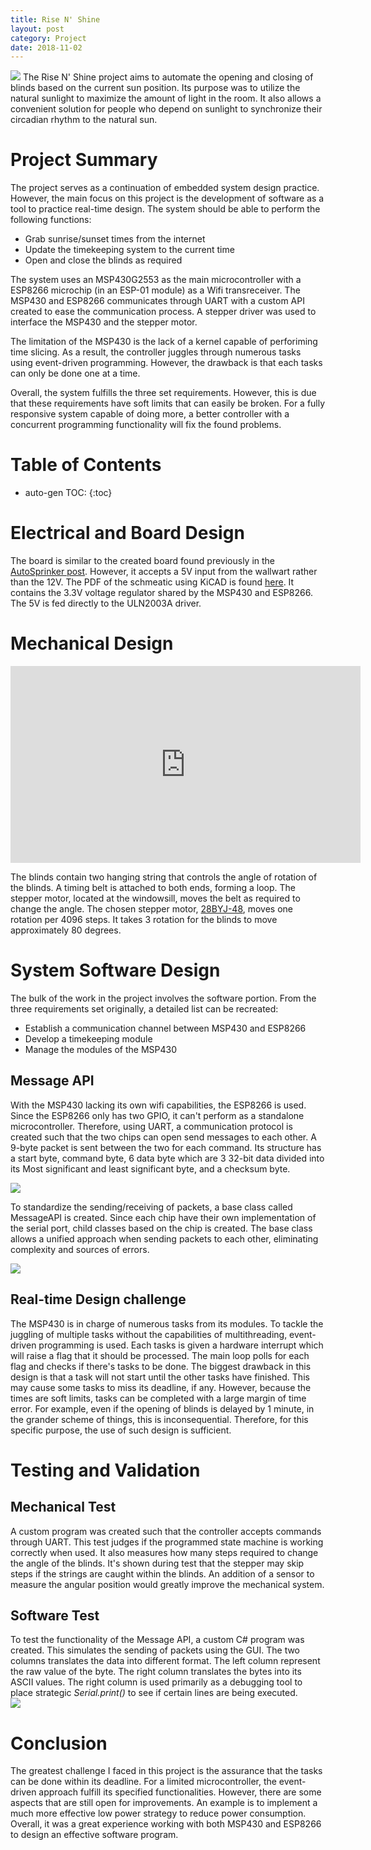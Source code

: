 ```yaml
---
title: Rise N' Shine
layout: post
category: Project
date: 2018-11-02
---
```


<img src="/assets/risenshine-files/overview.JPG" class="fit image"> The Rise N' Shine project aims to automate the opening and closing of blinds based on the current sun position. Its purpose was to utilize the natural sunlight to maximize the amount of light in the room. It also allows a convenient solution for people who depend on sunlight to synchronize their circadian rhythm to the natural sun.

# Project Summary

The project serves as a continuation of embedded system design practice. However, the main focus on this project is the development of software as a tool to practice real-time design. The system should be able to perform the following functions:

* Grab sunrise/sunset times from the internet
* Update the timekeeping system to the current time
* Open and close the blinds as required

The system uses an MSP430G2553 as the main microcontroller with a ESP8266 microchip (in an ESP-01 module) as a Wifi transreceiver. The MSP430 and ESP8266 communicates through UART with a custom API created to ease the communication process. A stepper driver was used to interface the MSP430 and the stepper motor.

The limitation of the MSP430 is the lack of a kernel capable of perforiming time slicing. As a result, the controller juggles through numerous tasks using event-driven programming. However, the drawback is that each tasks can only be done one at a time.

Overall, the system fulfills the three set requirements. However, this is due that these requirements have soft limits that can easily be broken. For a fully responsive system capable of doing more, a better controller with a concurrent programming functionality will fix the found problems.

# Table of Contents
* auto-gen TOC:
{:toc}

# Electrical and Board Design

The board is similar to the created board found previously in the [AutoSprinker post](https://jayveevelayo.com/project/2018/09/20/Autosprinkler/). However, it accepts a 5V input from the wallwart rather than the 12V. The PDF of the schmeatic using KiCAD is found [here](/assets/risenshine-files/RiseNShine-schmatics.pdf). It contains the 3.3V voltage regulator shared by the MSP430 and ESP8266. The 5V is fed directly to the ULN2003A driver.

# Mechanical Design

<iframe width="560" height="315" src="https://www.youtube.com/embed/u_h9PCJ-8aE" frameborder="0" allow="accelerometer; autoplay; encrypted-media; gyroscope; picture-in-picture" allowfullscreen></iframe>

The blinds contain two hanging string that controls the angle of rotation of the blinds. A timing belt is attached to both ends, forming a loop. The stepper motor, located at the windowsill, moves the belt as required to change the angle. The chosen stepper motor, [28BYJ-48](http://robocraft.ru/files/datasheet/28BYJ-48.pdf), moves one rotation per 4096 steps. It takes 3 rotation for the blinds to move approximately 80 degrees.

# System Software Design

The bulk of the work in the project involves the software portion. From the three requirements set originally, a detailed list can be recreated:

* Establish a communication channel between MSP430 and ESP8266
* Develop a timekeeping module
* Manage the modules of the MSP430

## Message API

With the MSP430 lacking its own wifi capabilities, the ESP8266 is used. Since the ESP8266 only has two GPIO, it can't perform as a standalone microcontroller. Therefore, using UART, a communication protocol is created such that the two chips can open send messages to each other. A 9-byte packet is sent between the two for each command. Its structure has a start byte, command byte, 6 data byte which are 3 32-bit data divided into its Most significant and least significant byte, and a checksum byte. 

<img src="/assets/risenshine-files/packet_uml.png" class="fit image">

To standardize the sending/receiving of packets, a base class called MessageAPI is created. Since each chip have their own implementation of the serial port, child classes based on the chip is created. The base class allows a unified approach when sending packets to each other, eliminating complexity and sources of errors.

<img src="/assets/risenshine-files/api_uml.png" class="fit image">

## Real-time Design challenge

The MSP430 is in charge of numerous tasks from its modules. To tackle the juggling of multiple tasks without the capabilities of multithreading, event-driven programming is used. Each tasks is given a hardware interrupt which will raise a flag that it should be processed. The main loop polls for each flag and checks if there's tasks to be done. The biggest drawback in this design is that a task will not start until the other tasks have finished. This may cause some tasks to miss its deadline, if any. However, because the times are soft limits, tasks can be completed with a large margin of time error. For example, even if the opening of blinds is delayed by 1 minute, in the grander scheme of things, this is inconsequential. Therefore, for this specific purpose, the use of such design is sufficient.

# Testing and Validation

## Mechanical Test

A custom program was created such that the controller accepts commands through UART. This test judges if the programmed state machine is working correctly when used. It also measures how many steps required to change the angle of the blinds. It's shown during test that the stepper may skip steps if the strings are caught within the blinds. An addition of a sensor to measure the angular position would greatly improve the mechanical system.

## Software Test

<div class="row">
	
<div class="column">To test the functionality of the Message API, a custom C# program was created. This simulates the sending of packets using the GUI. The two columns translates the data into different format. The left column represent the raw value of the byte. The right column translates the bytes into its ASCII values. The right column is used primarily as a debugging tool to place strategic <i>Serial.print()</i> to see if certain lines are being executed.
</div>
<div class="column"><img class="fit image" src="/assets/risenshine-files/gui.png"></div>
</div>

# Conclusion

The greatest challenge I faced in this project is the assurance that the tasks can be done within its deadline. For a limited microcontroller, the event-driven approach fulfill its specified functionalities. However, there are some aspects that are still open for improvements. An example is to implement a much more effective low power strategy to reduce power consumption. Overall, it was a great experience working with both MSP430 and ESP8266 to design an effective software program.




